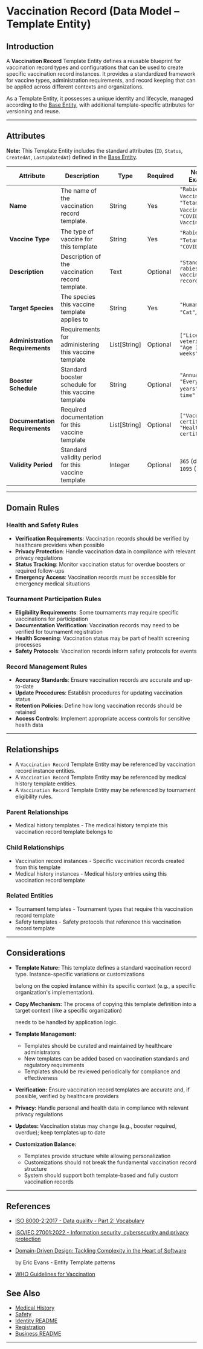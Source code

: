 # **Vaccination Record** (Data Model – Template Entity)

## **Introduction**

A **Vaccination Record** Template Entity defines a reusable blueprint for vaccination record types and configurations
that can be used to create specific vaccination record instances. It provides a standardized framework for vaccine
types, administration requirements, and record keeping that can be applied across different contexts and organizations.

As a Template Entity, it possesses a unique identity and lifecycle, managed according to the [Base Entity](../../foundation/base_entity.md), with additional template-specific attributes for versioning and reuse.

---

## **Attributes**

**Note:** This Template Entity includes the standard attributes (`ID`, `Status`, `CreatedAt`, `LastUpdatedAt`) defined in the [Base Entity](../../foundation/base_entity.md).

| Attribute           | Description                                                           | Type        | Required | Notes / Example                           |
| ------------------- | --------------------------------------------------------------------- | ----------- | -------- | ----------------------------------------- |
| **Name**            | The name of the vaccination record template.                          | String      | Yes      | `"Rabies Vaccine"`, `"Tetanus Vaccine"`, `"COVID-19 Vaccine"` |
| **Vaccine Type**    | The type of vaccine for this template                                 | String      | Yes      | `"Rabies"`, `"Tetanus"`, `"COVID-19"`     |
| **Description**     | Description of the vaccination record template.                       | Text        | Optional | `"Standard rabies vaccination record"`    |
| **Target Species**  | The species this vaccine template applies to                          | String      | Yes      | `"Human"`, `"Dog"`, `"Cat"`, `"Horse"`    |
| **Administration Requirements** | Requirements for administering this vaccine template              | List[String] | Optional | `["Licensed veterinarian", "Age 12+ weeks"]` |
| **Booster Schedule** | Standard booster schedule for this vaccine template                 | String      | Optional | `"Annual"`, `"Every 3 years"`, `"One-time"` |
| **Documentation Requirements** | Required documentation for this vaccine template                   | List[String] | Optional | `["Vaccination certificate", "Health certificate"]` |
| **Validity Period** | Standard validity period for this vaccine template                  | Integer     | Optional | `365` (days), `1095` (3 years)            |

---

## **Domain Rules**

### **Health and Safety Rules**

- **Verification Requirements**: Vaccination records should be verified by healthcare providers when possible
- **Privacy Protection**: Handle vaccination data in compliance with relevant privacy regulations
- **Status Tracking**: Monitor vaccination status for overdue boosters or required follow-ups
- **Emergency Access**: Vaccination records must be accessible for emergency medical situations

### **Tournament Participation Rules**

- **Eligibility Requirements**: Some tournaments may require specific vaccinations for participation
- **Documentation Verification**: Vaccination records may need to be verified for tournament registration
- **Health Screening**: Vaccination status may be part of health screening processes
- **Safety Protocols**: Vaccination records inform safety protocols for events

### **Record Management Rules**

- **Accuracy Standards**: Ensure vaccination records are accurate and up-to-date
- **Update Procedures**: Establish procedures for updating vaccination status
- **Retention Policies**: Define how long vaccination records should be retained
- **Access Controls**: Implement appropriate access controls for sensitive health data

---

## **Relationships**

- A `Vaccination Record` Template Entity may be referenced by vaccination record instance entities.
- A `Vaccination Record` Template Entity may be referenced by medical history template entities.
- A `Vaccination Record` Template Entity may be referenced by tournament eligibility rules.

### Parent Relationships

- Medical history templates - The medical history template this vaccination record template belongs to

### Child Relationships

- Vaccination record instances - Specific vaccination records created from this template
- Medical history instances - Medical history entries using this vaccination record template

### Related Entities

- Tournament templates - Tournament types that require this vaccination record template
- Safety templates - Safety protocols that reference this vaccination record template

---

## **Considerations**

- **Template Nature:** This template defines a standard vaccination record type. Instance-specific variations or customizations

  belong on the copied instance within its specific context (e.g., a specific organization's implementation).

- **Copy Mechanism:** The process of copying this template definition into a target context (like a specific organization)

  needs to be handled by application logic.

- **Template Management:**

  - Templates should be curated and maintained by healthcare administrators
  - New templates can be added based on vaccination standards and regulatory requirements
  - Templates should be reviewed periodically for compliance and effectiveness

- **Verification:** Ensure vaccination record templates are accurate and, if possible, verified by healthcare providers
- **Privacy:** Handle personal and health data in compliance with relevant privacy regulations
- **Updates:** Vaccination status may change (e.g., booster required, overdue); keep templates up to date
- **Customization Balance:**

  - Templates provide structure while allowing personalization
  - Customizations should not break the fundamental vaccination record structure
  - System should support both template-based and fully custom vaccination records

---

## References

- [ISO 8000-2:2017 - Data quality - Part 2: Vocabulary](https://www.iso.org/standard/36326.html)
- [ISO/IEC 27001:2022 - Information security, cybersecurity and privacy protection](https://www.iso.org/standard/27001)
- [Domain-Driven Design: Tackling Complexity in the Heart of Software](https://www.amazon.com/Domain-Driven-Design-Tackling-Complexity-Software/dp/0321125215)

  by Eric Evans - Entity Template patterns

- [WHO Guidelines for Vaccination](https://www.who.int/health-topics/vaccines-and-immunization)

## See Also

- [Medical History](../../identity/attributes/medical_history/medical_history.md)
- [Safety](../../safety/safety.md)
- [Identity README](../../identity/README.md)
- [Registration](../../registration/registration.md)
- [Business README](../../README.md)

---
